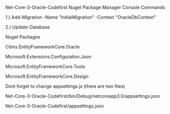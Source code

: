 Net-Core-3-Oracle-Codefirst
Nuget Package Manager Console Commands

1.) Add-Migration -Name "InitialMigration" -Context "OracleDbContext"

2.) Update-Database

Nuget Packages

Citms.EntityFrameworkCore.Oracle

Microsoft.Extensions.Configuration.Json

Microsoft.EntityFrameworkCore.Tools

Microsoft.EntityFrameworkCore.Design


Dont forget to change appsettings.js (there are two files)

Net-Core-3-Oracle-Codefirst/bin/Debug/netcoreapp3.0/appsettings.json

Net-Core-3-Oracle-Codefirst/appsettings.json
